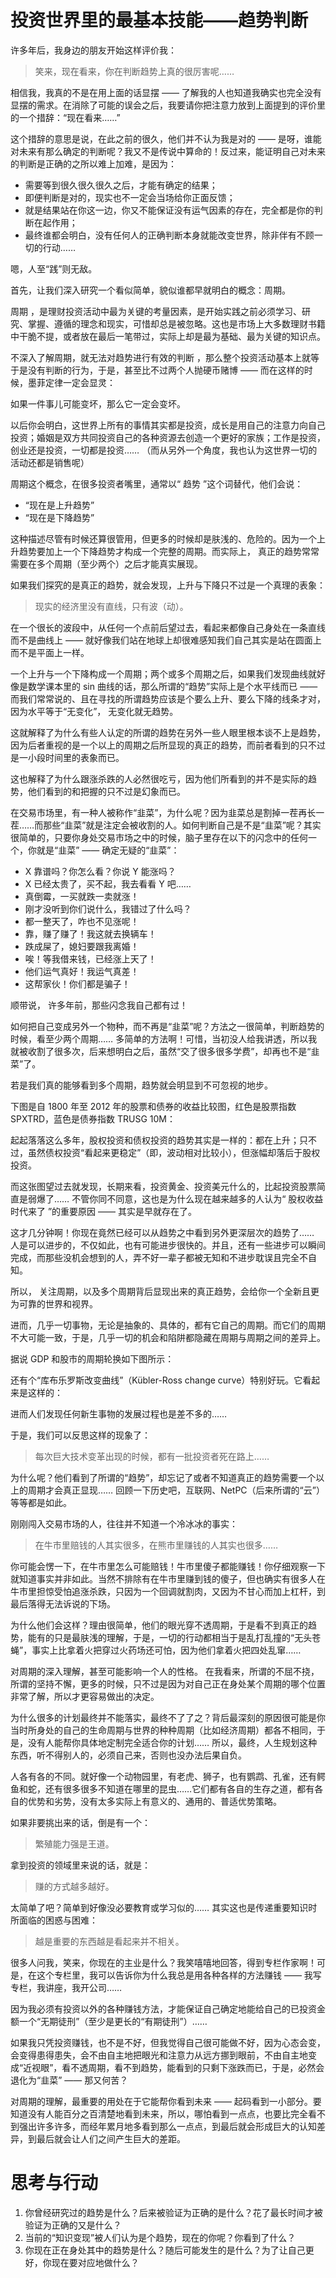# 投资世界里的最基本技能——趋势判断

许多年后，我身边的朋友开始这样评价我：

> 笑来，现在看来，你在判断趋势上真的很厉害呢……

相信我，我真的不是在用上面的话显摆 —— 了解我的人也知道我确实也完全没有显摆的需求。在消除了可能的误会之后，我要请你把注意力放到上面提到的评价里的一个措辞：“现在看来……”

这个措辞的意思是说，在此之前的很久，他们并不认为我是对的 —— 是呀，谁能对未来有那么确定的判断呢？我又不是传说中算命的！反过来，能证明自己对未来的判断是正确的之所以难上加难，是因为：

* 需要等到很久很久很久之后，才能有确定的结果；
* 即便判断是对的，现实也不一定会当场给你正面反馈；
* 就是结果站在你这一边，你又不能保证没有运气因素的存在，完全都是你的判断在起作用；
* 最终谁都会明白，没有任何人的正确判断本身就能改变世界，除非伴有不顾一切的行动……

嗯，人至“践”则无敌。

首先，让我们深入研究一个看似简单，貌似谁都早就明白的概念：周期。

周期 ，是理财投资活动中最为关键的考量因素，是开始实践之前必须学习、研究、掌握、遵循的理念和现实，可惜却总是被忽略。这也是市场上大多数理财书籍中干脆不提，或者放在最后一笔带过，实际上却是最为基础、最为关键的知识点。

不深入了解周期，就无法对趋势进行有效的判断 ，那么整个投资活动基本上就等于是没有判断的行为，于是，甚至比不过两个人抛硬币赌博 —— 而在这样的时候，墨菲定律一定会显灵：

如果一件事儿可能变坏，那么它一定会变坏。

以后你会明白，这世界上所有的事情其实都是投资，成长是用自己的注意力向自己投资；婚姻是双方共同投资自己的各种资源去创造一个更好的家族；工作是投资，创业还是投资，一切都是投资…… （而从另外一个角度，我也认为这世界一切的活动还都是销售呢）

周期这个概念，在很多投资者嘴里，通常以“ 趋势 ”这个词替代，他们会说：

* “现在是上升趋势”
* “现在是下降趋势”

这种描述尽管有时候还算很管用，但更多的时候却是肤浅的、危险的。因为一个上升趋势要加上一个下降趋势才构成一个完整的周期。而实际上， 真正的趋势常常需要在多个周期（至少两个）之后才能真实展现。 

如果我们探究的是真正的趋势，就会发现，上升与下降只不过是一个真理的表象：

> 现实的经济里没有直线，只有波（动）。

在一个很长的波段中，从任何一个点前后望过去，看起来都像自己身处在一条直线而不是曲线上 —— 就好像我们站在地球上却很难感知我们自己其实是站在圆面上而不是平面上一样。

一个上升与一个下降构成一个周期；两个或多个周期之后，如果我们发现曲线就好像是数学课本里的 sin 曲线的话，那么所谓的“趋势”实际上是个水平线而已 —— 而我们常常说的、且在寻找的所谓趋势应该是个要么上升、要么下降的线条才对，因为水平等于“无变化”， 无变化就无趋势。 



这就解释了为什么有些人认定的所谓的趋势在另外一些人眼里根本谈不上是趋势，因为后者重视的是一个以上的周期之后所显现的真正的趋势，而前者看到的只不过是一小段时间里的表象而已。

这也解释了为什么跟涨杀跌的人必然很吃亏，因为他们所看到的并不是实际的趋势，他们看到的和把握的只不过是幻象而已。

在交易市场里，有一种人被称作“韭菜”，为什么呢？因为韭菜总是割掉一茬再长一茬……而那些“韭菜”就是注定会被收割的人。如何判断自己是不是“韭菜”呢？其实很简单的，只要你身处交易市场之中的时候，脑子里存在以下的闪念中的任何一个，你就是“韭菜” —— 确定无疑的“韭菜”：

* X 靠谱吗？你怎么看？你说 Y 能涨吗？
* X 已经太贵了，买不起，我去看看 Y 吧……
* 真倒霉，一买就跌一卖就涨！
* 刚才没听到你们说什么，我错过了什么吗？
* 都一整天了，咋也不见涨呢！
* 靠，赚了赚了！我这就去换辆车！
* 跌成屎了，媳妇要跟我离婚！
* 唉！等我借来钱，已经涨上天了！
* 他们运气真好！我运气真差！
* 这帮家伙！你们都是骗子！

顺带说， 许多年前，那些闪念我自己都有过！

如何把自己变成另外一个物种，而不再是“韭菜”呢？方法之一很简单，判断趋势的时候，看至少两个周期…… 多简单的方法啊！可惜，当初没人给我讲透，所以我就被收割了很多次，后来想明白之后，虽然“交了很多很多学费”，却再也不是“韭菜”了。

若是我们真的能够看到多个周期，趋势就会明显到不可忽视的地步。

下图是自 1800 年至 2012 年的股票和债券的收益比较图，红色是股票指数 SPXTRD，蓝色是债券指数 TRUSG 10M：



起起落落这么多年，股权投资和债权投资的趋势其实是一样的：都在上升；只不过，虽然债权投资“看起来更稳定”（即，波动相对比较小），但涨幅却落后于股权投资。



而这张图望过去就发现，长期来看，投资黄金、投资美元什么的，比起投资股票简直是弱爆了…… 不管你同不同意，这也是为什么现在越来越多的人认为“ 股权收益时代来了 ”的重要原因 —— 其实是早就存在了。

这才几分钟啊！你现在竟然已经可以从趋势之中看到另外更深层次的趋势了…… 人是可以进步的，不仅如此，也有可能进步很快的。并且，还有一些进步可以瞬间完成，而那些没机会想到的人，弄不好一辈子都被无知和不进步耽误且完全不自知。

所以， 关注周期，以及多个周期背后显现出来的真正趋势，会给你一个全新且更为可靠的世界和视界。 

进而，几乎一切事物，无论是抽象的、具体的，都有它自己的周期。而它们的周期不大可能一致，于是，几乎一切的机会和陷阱都隐藏在周期与周期之间的差异上。

据说 GDP 和股市的周期轮换如下图所示：



还有个“库布乐罗斯改变曲线”（Kübler-Ross change curve）特别好玩。它看起来是这样的：



进而人们发现任何新生事物的发展过程也是差不多的…… 



于是，我们可以反思这样的现象了：

> 每次巨大技术变革出现的时候，都有一批投资者死在路上……

为什么呢？他们看到了所谓的“趋势”，却忘记了或者不知道真正的趋势需要一个以上的周期才会真正显现…… 回顾一下历史吧，互联网、NetPC（后来所谓的“云”）等等都是如此。

刚刚闯入交易市场的人，往往并不知道一个冷冰冰的事实：

> 在牛市里赔钱的人其实很多，在熊市里赚钱的人其实也很多……

你可能会愣一下，在牛市里怎么可能赔钱！牛市里傻子都能赚钱！你仔细观察一下就知道事实并非如此。当然不排除有在牛市里赚到钱的傻子，但也确实有很多人在牛市里担惊受怕追涨杀跌，只因为一个回调就割肉，又因为不甘心而加上杠杆，到最后落得无法诉说的下场。

为什么他们会这样？理由很简单，他们的眼光穿不透周期，于是看不到真正的趋势，能有的只是最肤浅的理解，于是，一切的行动都相当于是乱打乱撞的“无头苍蝇”，事实上比拿着火把穿过火药场还可怕，因为他们拿着火把四处乱窜……

对周期的深入理解，甚至可能影响一个人的性格。 在我看来，所谓的不屈不挠，所谓的坚持不懈，更多的时候，只不过是因为对自己正在身处某个周期的哪个位置非常了解，所以才更容易做出的决定。

为什么很多的计划最终并不能落实，最终不了了之？背后最深刻的原因很可能是你当时所身处的自己的生命周期与世界的种种周期（比如经济周期）都各不相同，于是，没有人能帮你具体地定制完全适合你的计划…… 所以，最终，人生规划这种东西，听不得别人的，必须自己来，否则也没办法后果自负。

人各有各的不同。就好像一个动物园里，有老虎、狮子，也有鹦鹉、孔雀，还有鳄鱼和蛇，还有很多很多不知道在哪里的昆虫……它们都有各自的生存之道，都有各自的优势和劣势，没有太多实际上有意义的、通用的、普适优势策略。

如果非要挑出来的话，倒是有一个：

> 繁殖能力强是王道。

拿到投资的领域里来说的话，就是：

> 赚的方式越多越好。

太简单了吧？简单到好像没必要教育或学习似的…… 其实这也是传递重要知识时所面临的困惑与困难：

> 越是重要的东西越是看起来并不相关。

很多人问我，笑来，你现在的主业是什么？我笑嘻嘻地回答，得到专栏作家啊！可是，在这个专栏里，我可以告诉你为什么我总是用各种各样的方法赚钱 —— 我写专栏，我讲座，我开公司……

因为我必须有投资以外的各种赚钱方法，才能保证自己确定地能给自己的已投资金额一个“无期徒刑”（至少是更长的“有期徒刑”）……

如果我只凭投资赚钱，也不是不好，但我觉得自己很可能做不好，因为心态会变，会变得患得患失，会不由自主地把眼光和注意力从远方挪到眼前，不由自主地变成“近视眼”，看不透周期，看不到趋势，能看到的只剩下涨跌而已，于是，必然会退化为“韭菜” —— 那又何苦？

对周期的理解，最重要的用处在于它能帮你看到未来 —— 起码看到一小部分。要知道没有人能百分之百清楚地看到未来，所以，哪怕看到一点点，也要比完全看不到强出许多许多，而经年累月地多看到那么一点点，到最后就会形成巨大的认知差异，到最后就会让人们之间产生巨大的差距。

# 思考与行动

1. 你曾经研究过的趋势是什么？后来被验证为正确的是什么？花了最长时间才被验证为正确的又是什么？
2. 当前的“知识变现”被人们认为是个趋势，现在的你呢？你看到了什么？
3. 你现在正在身处其中的趋势是什么？随后可能发生的是什么？为了让自己更好，你现在要对应地做什么？
